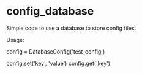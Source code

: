 # config_database
Simple code to use a database to store config files.


Usage:

config = DatabaseConfig('test_config')

config.set('key', 'value')
config.get('key')
